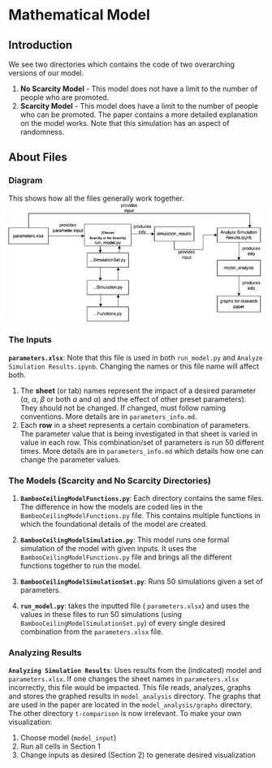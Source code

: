 # Mathematical Model

## Introduction
We see two directories which contains the code of two overarching versions of our model.
1. **No Scarcity Model** - This model does not have a limit to the number of people who are promoted.
2. **Scarcity Model** - This model does have a limit to the number of people who can be promoted.
The paper contains a more detailed explanation on the model works. Note that this simulation has an aspect of randomness.

## About Files

### Diagram
This shows how all the files generally work together.
![DirectoryDiagram](ModelDiagram.png)

### The Inputs

**`parameters.xlsx`**:  Note that this file is used in both `run_model.py` and `Analyze Simulation Results.ipynb`. Changing the names or this file name will affect both.
1. The **sheet** (or tab) names represent the impact of a desired parameter ($a$,  $\alpha$, $\beta$ or both $a$ and $\alpha$) and the effect of other preset parameters). They should not be changed. If changed, must follow naming conventions. More details are in `parameters_info.md`.
2. Each **row** in a sheet represents a certain combination of parameters. The parameter value that is being investigated in that sheet is varied in value in each row. This combination/set of parameters is run 50 different times.
    More details are in `parameters_info.md` which details how one can change the parameter values.


### The Models (Scarcity and No Scarcity Directories)
1. **`BambooCeilingModelFunctions.py`**: Each directory contains the same files. The difference in how the models are coded lies in the `BambooCeilingModelFunctions.py` file. This contains multiple functions in which the foundational details of the model are created.

2. **`BambooCeilingModelSimulation.py`**: This model runs one formal simulation of the model with given inputs. It uses the `BambooCeilingModelFunctions.py` file and brings all the different functions together to run the model.

3. **`BambooCeilingModelSimulationSet.py`**: Runs 50 simulations given a set of parameters.

4. **`run_model.py`**: takes the inputted file ( `parameters.xlsx`) and uses the values in these files to run 50 simulations (using `BambooCeilingModelSimulationSet.py`)  of every single desired combination from the `parameters.xlsx` file.

### Analyzing Results
**`Analyzing Simulation Results`**: Uses results from the (indicated) model and `parameters.xlsx`. If one changes the sheet names in `parameters.xlsx` incorrectly, this file would be impacted. This file reads, analyzes, graphs and stores the graphed results in `model_analysis` directory. The graphs that are used in the paper are located in the `model_analysis/graphs` directory. The other directory `t-comparison` is now irrelevant. To make your own visualization:
1. Choose model (`model_input`)
2. Run all cells in Section 1
3. Change inputs as desired (Section 2) to generate desired visualization



